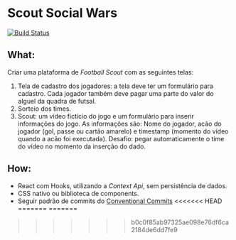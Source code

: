 # Scout Social Wars

[![Build Status](https://travis-ci.org/joemccann/dillinger.svg?branch=master)](https://travis-ci.org/joemccann/dillinger)

## What:

Criar uma plataforma de _Football Scout_ com as seguintes telas:

1. Tela de cadastro dos jogadores: a tela deve ter um formulário para cadastro. Cada jogador também deve pagar uma parte do valor do alguel da quadra de futsal.
2. Sorteio dos times.
3. Scout: um vídeo fictício do jogo e um formulário para inserir informações do jogo. As informações são: Nome do jogador, acão do jogador (gol, passe ou cartão amarelo) e timestamp (momento do vídeo quando a acão foi executada). Desafio: pegar automaticamente o time do vídeo no momento da inserção do dado.

## How:

- React com Hooks, utilizando a _Context Api_, sem persistência de dados.
- CSS nativo ou biblioteca de components.
- Seguir padrão de commits do [Conventional Commits]([https://www.conventionalcommits.org/en/v1.0.0/][df1])
<<<<<<< HEAD
=======
=======
>>>>>>> b0c0f85ab97325ae098e76df6ca2184de6dd7fe9
